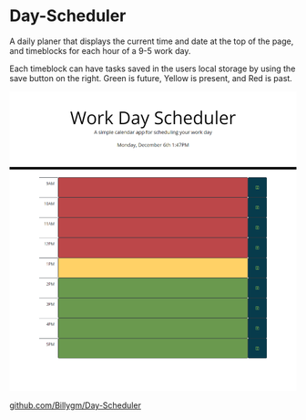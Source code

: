 # Day-Scheduler

A daily planer that displays the current time and date at the top of the page, and timeblocks for each hour of a 9-5 work day.

Each timeblock can have tasks saved in the users local storage by using the save button on the right. Green is future, Yellow is present, and Red is past.

![workday scheduler at 1:47pm](./assets/images/Day-Scheduler.png)

[github.com/Billygm/Day-Scheduler](https://github.com/Billygm/Day-Scheduler)

[]()